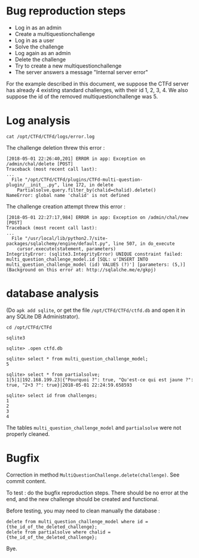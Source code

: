 # Bug reproduction steps

 - Log in as an admin
 - Create a multiquestionchallenge
 - Log in as a user
 - Solve the challenge
 - Log again as an admin
 - Delete the challenge
 - Try to create a new multiquestionchallenge
 - The server answers a message "Internal server error"

For the example described in this document, we suppose the CTFd server has already 4 existing standard challenges, with their id 1, 2, 3, 4.
We also suppose the id of the removed multiquestionchallenge was 5.

# Log analysis

`cat /opt/CTFd/CTFd/logs/error.log`

The challenge deletion threw this error :

```
[2018-05-01 22:26:40,201] ERROR in app: Exception on /admin/chal/delete [POST]
Traceback (most recent call last):
...
  File "/opt/CTFd/CTFd/plugins/CTFd-multi-question-plugin/__init__.py", line 172, in delete
    Partialsolve.query.filter_by(chalid=chalid).delete()
NameError: global name 'chalid' is not defined
```

The challenge creation attempt threw this error :

```
[2018-05-01 22:27:17,984] ERROR in app: Exception on /admin/chal/new [POST]
Traceback (most recent call last):
...
  File "/usr/local/lib/python2.7/site-packages/sqlalchemy/engine/default.py", line 507, in do_execute
    cursor.execute(statement, parameters)
IntegrityError: (sqlite3.IntegrityError) UNIQUE constraint failed: multi_question_challenge_model.id [SQL: u'INSERT INTO multi_question_challenge_model (id) VALUES (?)'] [parameters: (5,)] (Background on this error at: http://sqlalche.me/e/gkpj)
```

# database analysis

(Do `apk add sqlite`, or get the file `/opt/CTFd/CTFd/ctfd.db` and open it in any SQLite DB Administrator).

```
cd /opt/CTFd/CTFd

sqlite3

sqlite> .open ctfd.db

sqlite> select * from multi_question_challenge_model;
5

sqlite> select * from partialsolve;
1|5|1|192.168.199.23|{"Pourquoi ?": true, "Qu'est-ce qui est jaune ?": true, "2+3 ?": true}|2018-05-01 22:24:59.658593

sqlite> select id from challenges;
1
2
3
4
```

The tables `multi_question_challenge_model` and `partialsolve` were not properly cleaned.

# Bugfix

Correction in method `MultiQuestionChallenge.delete(challenge)`. See commit content.

To test : do the bugfix reproduction steps. There should be no error at the end, and the new challenge should be created and functional.

Before testing, you may need to clean manually the database :
```
delete from multi_question_challenge_model where id = {the_id_of_the_deleted_challenge};
delete from partialsolve where chalid = {the_id_of_the_deleted_challenge};
```

Bye.
